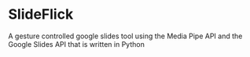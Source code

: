 # SlideFlick
A gesture controlled google slides tool using the Media Pipe API and the Google Slides API that is written in Python
